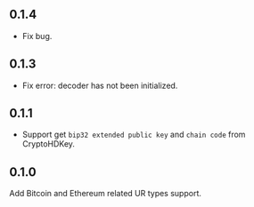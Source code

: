 ## 0.1.4
- Fix bug.
## 0.1.3
- Fix error: decoder has not been initialized.
## 0.1.1
- Support get `bip32 extended public key` and `chain code` from CryptoHDKey.
## 0.1.0
Add Bitcoin and Ethereum related UR types support.
